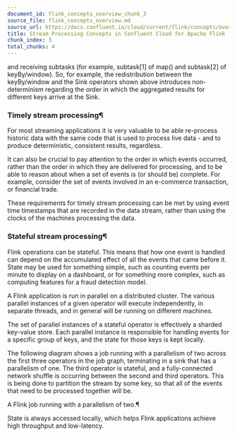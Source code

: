 ```yaml
---
document_id: flink_concepts_overview_chunk_3
source_file: flink_concepts_overview.md
source_url: https://docs.confluent.io/cloud/current/flink/concepts/overview.html
title: Stream Processing Concepts in Confluent Cloud for Apache Flink
chunk_index: 3
total_chunks: 4
---
```


and receiving subtasks (for example, subtask[1] of map() and subtask[2] of keyBy/window). So, for example, the redistribution between the keyBy/window and the Sink operators shown above introduces non-determinism regarding the order in which the aggregated results for different keys arrive at the Sink.

### Timely stream processing¶

For most streaming applications it is very valuable to be able re-process historic data with the same code that is used to process live data - and to produce deterministic, consistent results, regardless.

It can also be crucial to pay attention to the order in which events occurred, rather than the order in which they are delivered for processing, and to be able to reason about when a set of events is (or should be) complete. For example, consider the set of events involved in an e-commerce transaction, or financial trade.

These requirements for timely stream processing can be met by using event time timestamps that are recorded in the data stream, rather than using the clocks of the machines processing the data.

### Stateful stream processing¶

Flink operations can be stateful. This means that how one event is handled can depend on the accumulated effect of all the events that came before it. State may be used for something simple, such as counting events per minute to display on a dashboard, or for something more complex, such as computing features for a fraud detection model.

A Flink application is run in parallel on a distributed cluster. The various parallel instances of a given operator will execute independently, in separate threads, and in general will be running on different machines.

The set of parallel instances of a stateful operator is effectively a sharded key-value store. Each parallel instance is responsible for handling events for a specific group of keys, and the state for those keys is kept locally.

The following diagram shows a job running with a parallelism of two across the first three operators in the job graph, terminating in a sink that has a parallelism of one. The third operator is stateful, and a fully-connected network shuffle is occurring between the second and third operators. This is being done to partition the stream by some key, so that all of the events that need to be processed together will be.

[](../../_images/flink-sql-parallel-job.png)

A Flink job running with a parallelism of two.¶

State is always accessed locally, which helps Flink applications achieve high throughput and low-latency.

